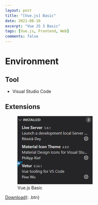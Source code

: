 ```yaml
---
layout: post
title: "[Vue.js] Basic"
date: 2021-08-10
excerpt: "Vue JS 3 Basic"
tags: [Vue.js, Frontend, Web]
comments: false
---
```


# Environment

## Tool
 - Visual Studio Code

## Extensions
<figure>
  <a href="/assets/img/posts/vue_basic/0.jpg"><img src="/assets/img/posts/vue_basic/0.jpg"></a>
	<figcaption>Vue.js Basic</figcaption>
</figure>

[Download](https://github.com/leehuhlee/CShap){: .btn}
